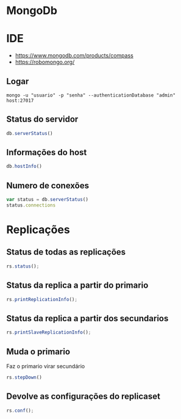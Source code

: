 # MongoDb

# IDE

- https://www.mongodb.com/products/compass
- https://robomongo.org/

## Logar

`mongo -u "usuario" -p "senha" --authenticationDatabase "admin" host:27017`

## Status do servidor

```javascript
db.serverStatus()
```

## Informações do host

```javascript
db.hostInfo()
```

## Numero de conexões

```javascript
var status = db.serverStatus()
status.connections
```

# Replicações

## Status de todas as replicações

```javascript
rs.status();
```

## Status da replica a partir do primario

```javascript
rs.printReplicationInfo();
```

## Status da replica a partir dos secundarios
    
```javascript
rs.printSlaveReplicationInfo();
```

## Muda o primario

Faz o primario virar secundário

```javascript
rs.stepDown()
```

## Devolve as configurações do replicaset

```javascript
rs.conf();
```